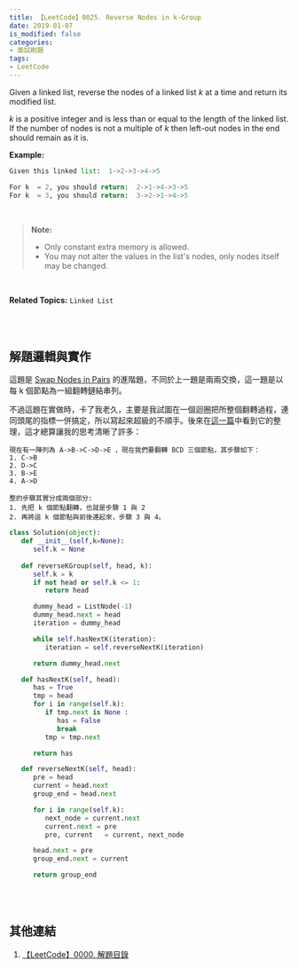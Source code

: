 ```yaml
---
title: 【LeetCode】0025. Reverse Nodes in k-Group
date: 2019-01-07
is_modified: false
categories:
- 面試刷題
tags:
- LeetCode
--- 
```


Given a linked list, reverse the nodes of a linked list  _k_  at a time and return its modified list.

_k_  is a positive integer and is less than or equal to the length of the linked list. If the number of nodes is not a multiple of  _k_  then left-out nodes in the end should remain as it is.

<!--more-->
**Example:**
```python
Given this linked list:  1->2->3->4->5

For k  = 2, you should return:  2->1->4->3->5
For k  = 3, you should return:  3->2->1->4->5
```

<br>

>**Note:**
>-   Only constant extra memory is allowed.
>-   You may not alter the values in the list's nodes, only nodes itself may be changed.

<br>

**Related Topics:** `Linked List`

<br><br>

## 解題邏輯與實作

這題是 [Swap Nodes in Pairs](/LeetCode-0024-Swap-Nodes-in-Pairs/) 的進階題，不同於上一題是兩兩交換，這一題是以每 k 個節點為一組翻轉鏈結串列。
 
不過這題在實做時，卡了我老久，主要是我試圖在一個迴圈把所整個翻轉過程，連同頭尾的指標一併搞定，所以寫起來超級的不順手。後來在[這一篇](https://shenjie1993.gitbooks.io/leetcode-python/025%20Reverse%20Nodes%20in%20k-Group.html)中看到它的整理，這才總算讓我的思考清晰了許多：
```
現在有一陣列為 A->B->C->D->E ，現在我們要翻轉 BCD 三個節點，其步驟如下：
1. C->B
2. D->C
3. B->E
4. A->D

整的步驟其實分成兩個部分:
1. 先把 k 個節點翻轉，也就是步驟 1 與 2
2. 再將這 k 個節點與前後連起來，步驟 3 與 4。 
```


```python
class Solution(object):
   def __init__(self,k=None):
      self.k = None
		
   def reverseKGroup(self, head, k):
      self.k = k
      if not head or self.k <= 1:
         return head

      dummy_head = ListNode(-1)
      dummy_head.next = head
      iteration = dummy_head

      while self.hasNextK(iteration):
         iteration = self.reverseNextK(iteration)

      return dummy_head.next

   def hasNextK(self, head):
      has = True
      tmp = head
      for i in range(self.k):
         if tmp.next is None :
            has = False
            break
         tmp = tmp.next

      return has

   def reverseNextK(self, head): 
      pre = head
      current = head.next
      group_end = head.next

      for i in range(self.k):
         next_node = current.next
         current.next = pre
         pre, current   = current, next_node

      head.next = pre
      group_end.next = current

      return group_end
```


<br><br>

## 其他連結
1. [【LeetCode】0000. 解題目錄](/LeetCode-0000-Contents/)